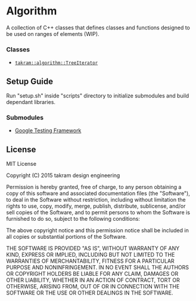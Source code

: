 Algorithm
=========

A collection of C++ classes that defines classes and functions designed to be used on ranges of elements (WIP).

### Classes

- [`takram::algorithm::TreeIterator`](src/takram/algorithm/tree_iterator.h)

## Setup Guide

Run "setup.sh" inside "scripts" directory to initialize submodules and build dependant libraries.

### Submodules

- [Google Testing Framework](https://chromium.googlesource.com/external/googletest)

## License

MIT License

Copyright (C) 2015 takram design engineering

Permission is hereby granted, free of charge, to any person obtaining a copy
of this software and associated documentation files (the "Software"), to deal
in the Software without restriction, including without limitation the rights
to use, copy, modify, merge, publish, distribute, sublicense, and/or sell
copies of the Software, and to permit persons to whom the Software is
furnished to do so, subject to the following conditions:

The above copyright notice and this permission notice shall be included in
all copies or substantial portions of the Software.

THE SOFTWARE IS PROVIDED "AS IS", WITHOUT WARRANTY OF ANY KIND, EXPRESS OR
IMPLIED, INCLUDING BUT NOT LIMITED TO THE WARRANTIES OF MERCHANTABILITY,
FITNESS FOR A PARTICULAR PURPOSE AND NONINFRINGEMENT. IN NO EVENT SHALL THE
AUTHORS OR COPYRIGHT HOLDERS BE LIABLE FOR ANY CLAIM, DAMAGES OR OTHER
LIABILITY, WHETHER IN AN ACTION OF CONTRACT, TORT OR OTHERWISE, ARISING FROM,
OUT OF OR IN CONNECTION WITH THE SOFTWARE OR THE USE OR OTHER DEALINGS IN
THE SOFTWARE.
